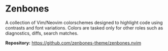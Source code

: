 # Zenbones

A collection of Vim/Neovim colorschemes designed to highlight code using contrasts and font variations. Colors are tasked only for other roles such as diagnostics, diffs, search matches.

**Repository:** <https://github.com/zenbones-theme/zenbones.nvim>
